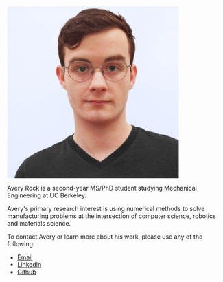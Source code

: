 <img alt = "Avery" src="images/misc/avery_headshot.png" width="400" align="middle">

Avery Rock is a second-year MS/PhD student studying Mechanical Engineering at UC Berkeley. 

Avery's primary research interest is using numerical methods to solve manufacturing problems at the intersection of computer science, robotics and materials science. 

To contact Avery or learn more about his work, please use any of the following: 

- [Email](mailto:avery_rock@berkeley.edu)
- [LinkedIn](https://www.linkedin.com/in/avery-rock-a47083b2/)
- [Github](https://avery-rock.github.io)
